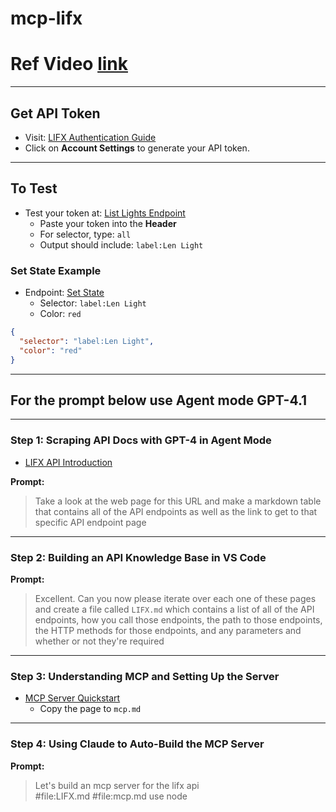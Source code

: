 # mcp-lifx

# Ref Video [link](https://www.youtube.com/watch?v=yUaz89m1M5w&t=1s)
---

## Get API Token

- Visit: [LIFX Authentication Guide](https://api.developer.lifx.com/reference/authentication)
- Click on **Account Settings** to generate your API token.

---

## To Test

- Test your token at: [List Lights Endpoint](https://api.developer.lifx.com/reference/list-lights)
    - Paste your token into the **Header**
    - For selector, type: `all`
    - Output should include: `label:Len Light`

### Set State Example

- Endpoint: [Set State](https://api.developer.lifx.com/reference/set-state)
    - Selector: `label:Len Light`
    - Color: `red`

```json
{
  "selector": "label:Len Light",
  "color": "red"
}
```

---

## For the prompt below use Agent mode GPT-4.1

---

### Step 1: Scraping API Docs with GPT-4 in Agent Mode

- [LIFX API Introduction](https://api.developer.lifx.com/reference/introduction)

**Prompt:**
> Take a look at the web page for this URL and make a markdown table that contains all of the API endpoints as well as the link to get to that specific API endpoint page

---

### Step 2: Building an API Knowledge Base in VS Code

**Prompt:**
> Excellent. Can you now please iterate over each one of these pages and create a file called `LIFX.md` which contains a list of all of the API endpoints, how you call those endpoints, the path to those endpoints, the HTTP methods for those endpoints, and any parameters and whether or not they're required

---

### Step 3: Understanding MCP and Setting Up the Server

- [MCP Server Quickstart](https://modelcontextprotocol.io/quickstart/server)
    - Copy the page to `mcp.md`

---

### Step 4: Using Claude to Auto-Build the MCP Server

**Prompt:**
> Let's build an mcp server for the lifx api  
> #file:LIFX.md #file:mcp.md use node
